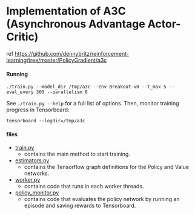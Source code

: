 # Implementation of A3C (Asynchronous Advantage Actor-Critic)
ref https://github.com/dennybritz/reinforcement-learning/tree/master/PolicyGradient/a3c


#### Running

```
./train.py --model_dir /tmp/a3c --env Breakout-v0 --t_max 5 --eval_every 300 --parallelism 8
```

See `./train.py --help` for a full list of options. Then, monitor training progress in Tensorboard:

```
tensorboard --logdir=/tmp/a3c
```

#### files

- [train.py](train.py) 
  - contains the main method to start training.
- [estimators.py](estimators.py) 
  - contains the Tensorflow graph definitions for the Policy and Value networks.
- [worker.py](worker.py) 
  - contains code that runs in each worker threads.
- [policy_monitor.py](policy_monitor.py) 
  - contains code that evaluates the policy network by running an episode and saving rewards to Tensorboard.
